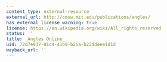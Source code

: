 ```yaml
---
content_type: external-resource
external_url: http://cmsw.mit.edu/publications/angles/
has_external_license_warning: true
license: https://en.wikipedia.org/wiki/All_rights_reserved
status: ''
title: _Angles Online_
uid: 72d7e937-81c4-41b9-b25a-b22ddeee1d1d
wayback_url: ''
---
```

